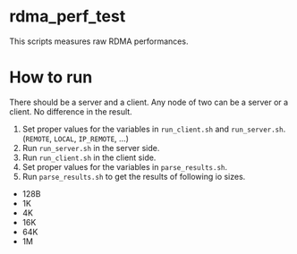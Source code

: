 # rdma_perf_test
This scripts measures raw RDMA performances.

# How to run
There should be a server and a client. Any node of two can be a server or a client. No difference in the result.

1. Set proper values for the variables in `run_client.sh` and `run_server.sh`. (`REMOTE`, `LOCAL`, `IP_REMOTE`, ...)
2. Run `run_server.sh` in the server side.
3. Run `run_client.sh` in the client side.
4. Set proper values for the variables in `parse_results.sh`.
5. Run `parse_results.sh` to get the results of following io sizes.
* 128B
* 1K
* 4K
* 16K
* 64K
* 1M
